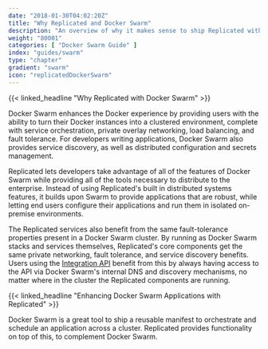 ```yaml
---
date: "2018-01-30T04:02:20Z"
title: "Why Replicated and Docker Swarm"
description: "An overview of why it makes sense to ship Replicated with your Docker Swarm application"
weight: "80001"
categories: [ "Docker Swarm Guide" ]
index: "guides/swarm"
type: "chapter"
gradient: "swarm"
icon: "replicatedDockerSwarm"
---
```


{{< linked_headline "Why Replicated with Docker Swarm" >}}

Docker Swarm enhances the Docker experience by providing users with the ability to turn their Docker instances into a clustered environment, complete with service orchestration, private overlay networking, load balancing, and fault tolerance. For developers writing applications, Docker Swarm also provides service discovery, as well as distributed configuration and secrets management.

Replicated lets developers take advantage of all of the features of Docker Swarm while providing all of the tools necessary to distribute to the enterprise. Instead of using Replicated's built in distributed systems features, it builds upon Swarm to provide applications that are robust, while letting end users configure their applications and run them in isolated on-premise environments.

The Replicated services also benefit from the same fault-tolerance properties present in a Docker Swarm cluster. By running as Docker Swarm stacks and services themselves, Replicated's core components get the same private networking, fault tolerance, and service discovery benefits. Users using the [Integration API](/categories/integration-api/) benefit from this by always having access to the API via Docker Swarm's internal DNS and discovery mechanisms, no matter where in the cluster the Replicated components are running.

{{< linked_headline "Enhancing Docker Swarm Applications with Replicated" >}}


Docker Swarm is a great tool to ship a reusable manifest to orchestrate and schedule an application across a cluster. Replicated provides functionality on top of this, to complement Docker Swarm.

